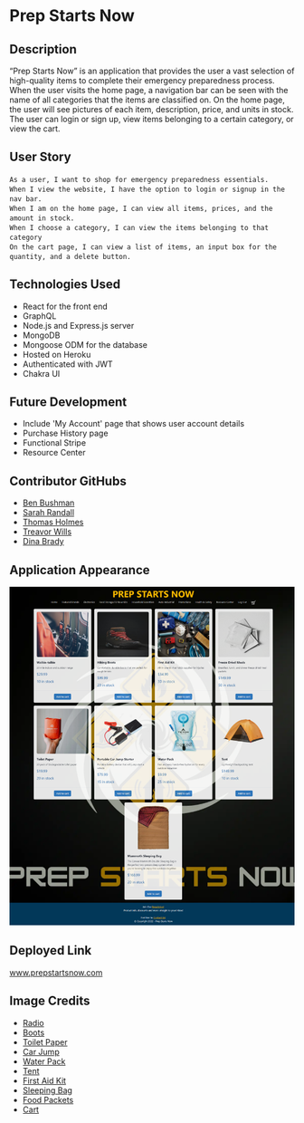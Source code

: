 # Prep Starts Now

## Description
“Prep Starts Now” is an application that provides the user a vast selection of high-quality items to complete their emergency preparedness process. When the user visits the home page, a navigation bar can be seen with the name of all categories that the items are classified on. On the home page, the user will see pictures of each item, description, price, and units in stock. The user can login or sign up, view items belonging to a certain category, or view the cart.

## User Story

`As a user, I want to shop for emergency preparedness essentials.`<br />
`When I view the website, I have the option to login or signup in the nav bar.`<br />
`When I am on the home page, I can view all items, prices, and the amount in stock.`<br />
`When I choose a category, I can view the items belonging to that category`<br />
`On the cart page, I can view a list of items, an input box for the quantity, and a delete button.`<br />

## Technologies Used

* React for the front end
* GraphQL
* Node.js and Express.js server
* MongoDB
* Mongoose ODM for the database
* Hosted on Heroku
* Authenticated with JWT
* Chakra UI

## Future Development
* Include 'My Account' page that shows user account details
* Purchase History page
* Functional Stripe
* Resource Center

## Contributor GitHubs

* [Ben Bushman](https://github.com/benbushman98)
* [Sarah Randall](https://github.com/srandall1213)
* [Thomas Holmes](https://github.com/ThomasHolmes00)
* [Treavor Wills](https://github.com/treavorwills)
* [Dina Brady](https://github.com/DinaLo44)

## Application Appearance
![PrepStartsNow](./client/public/images/screenshot.jpg)

## Deployed Link
www.prepstartsnow.com

## Image Credits

* [Radio](https://www.pexels.com/photo/close-up-shot-of-walkie-talkies-5733665/)
* [Boots](https://www.pexels.com/photo/male-boot-for-wearing-in-winter-or-traveling-4314204/)
* [Toilet Paper](https://www.pexels.com/photo/person-holding-red-toilet-paper-3964141/)
* [Car Jump](https://www.dreamstime.com/portable-car-jump-start-portable-car-jump-start-isolated-white-background-image140925724)
* [Water Pack](https://tetonsports.com/products/2-liter-hydration-bladder-1)
* [Tent](https://tetonsports.com/products/mountain-ultra-4-person-tent)
* [First Aid Kit](https://www.pexels.com/photo/first-aid-and-surival-kits-5125690/)
* [Sleeping Bag](https://tetonsports.com/products/canvas-20-f-mammoth-double-sleeping-bag)
* [Food Packets](https://unsplash.com/photos/eIM4FWocz2E)
* [Cart](https://www.iconsdb.com/white-icons/cart-36-icon.html)

